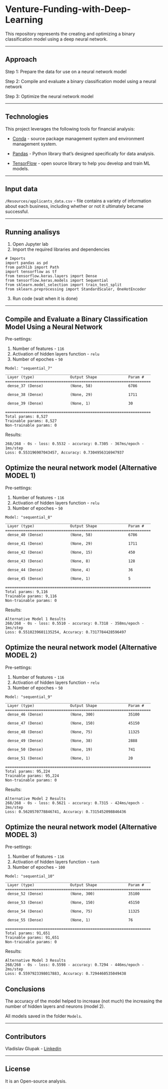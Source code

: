 # Venture-Funding-with-Deep-Learning

This repository represents the creating and optimizing a binary classification model using a deep neural network.

---

## Approach

Step 1: Prepare the data for use on a neural network model

Step 2: Compile and evaluate a binary classification model using a neural network

Step 3: Optimize the neural network model

---

## Technologies

This project leverages the following tools for financial analysis:

- [Conda](https://docs.conda.io/en/latest/) - source package management system and environment management system.

- [Pandas](https://pandas.pydata.org) - Python library that’s designed specifically for data analysis.

- [TensorFlow](https://www.tensorflow.org) - open source library to help you develop and train ML models.

---

## Input data

`/Resources/applicants_data.csv` - file contains a variety of information about each business, including whether or not it ultimately became successful.

---

## Running analisys

1. Open Jupyter lab
2. Import the required libraries and dependencies

```
# Imports
import pandas as pd
from pathlib import Path
import tensorflow as tf
from tensorflow.keras.layers import Dense
from tensorflow.keras.models import Sequential
from sklearn.model_selection import train_test_split
from sklearn.preprocessing import StandardScaler, OneHotEncoder
```

3. Run code (wait when it is done)

---

## Compile and Evaluate a Binary Classification Model Using a Neural Network

Pre-settings:

1. Number of features - `116`
2. Activation of hidden layers function - `relu`
3. Number of epoches - `50`

```
Model: "sequential_7"
_________________________________________________________________
 Layer (type)                Output Shape              Param #
=================================================================
 dense_37 (Dense)            (None, 58)                6786

 dense_38 (Dense)            (None, 29)                1711

 dense_39 (Dense)            (None, 1)                 30

=================================================================
Total params: 8,527
Trainable params: 8,527
Non-trainable params: 0
```

Results:

```
268/268 - 0s - loss: 0.5532 - accuracy: 0.7305 - 367ms/epoch - 1ms/step
Loss: 0.553196907043457, Accuracy: 0.7304956316947937
```

## Optimize the neural network model (Alternative MODEL 1)

Pre-settings:

1. Number of features - `116`
2. Activation of hidden layers function - `relu`
3. Number of epoches - `50`

```
Model: "sequential_8"
_________________________________________________________________
 Layer (type)                Output Shape              Param #
=================================================================
 dense_40 (Dense)            (None, 58)                6786

 dense_41 (Dense)            (None, 29)                1711

 dense_42 (Dense)            (None, 15)                450

 dense_43 (Dense)            (None, 8)                 128

 dense_44 (Dense)            (None, 4)                 36

 dense_45 (Dense)            (None, 1)                 5

=================================================================
Total params: 9,116
Trainable params: 9,116
Non-trainable params: 0
```

Results:

```
Alternative Model 1 Results
268/268 - 0s - loss: 0.5510 - accuracy: 0.7318 - 358ms/epoch - 1ms/step
Loss: 0.5510239601135254, Accuracy: 0.7317784428596497
```

## Optimize the neural network model (Alternative MODEL 2)

Pre-settings:

1. Number of features - `116`
2. Activation of hidden layers function - `relu`
3. Number of epoches - `50`

```
Model: "sequential_9"
_________________________________________________________________
 Layer (type)                Output Shape              Param #
=================================================================
 dense_46 (Dense)            (None, 300)               35100

 dense_47 (Dense)            (None, 150)               45150

 dense_48 (Dense)            (None, 75)                11325

 dense_49 (Dense)            (None, 38)                2888

 dense_50 (Dense)            (None, 19)                741

 dense_51 (Dense)            (None, 1)                 20

=================================================================
Total params: 95,224
Trainable params: 95,224
Non-trainable params: 0
```

Results:

```
Alternative Model 2 Results
268/268 - 0s - loss: 0.5621 - accuracy: 0.7315 - 424ms/epoch - 2ms/step
Loss: 0.5620570778846741, Accuracy: 0.7315452098846436
```

## Optimize the neural network model (Alternative MODEL 3)

Pre-settings:

1. Number of features - `116`
2. Activation of hidden layers function - `tanh`
3. Number of epoches - `100`

```
Model: "sequential_10"
_________________________________________________________________
 Layer (type)                Output Shape              Param #
=================================================================
 dense_52 (Dense)            (None, 300)               35100

 dense_53 (Dense)            (None, 150)               45150

 dense_54 (Dense)            (None, 75)                11325

 dense_55 (Dense)            (None, 1)                 76

=================================================================
Total params: 91,651
Trainable params: 91,651
Non-trainable params: 0
```

Results:

```
Alternative Model 3 Results
268/268 - 0s - loss: 0.5598 - accuracy: 0.7294 - 446ms/epoch - 2ms/step
Loss: 0.5597923398017883, Accuracy: 0.7294460535049438
```

## Conclusions

The accuracy of the model helped to increase (not much) the increasing the number of hidden layers and neurons (model 2).

All models saved in the folder `Models`.

---

## Contributors

Vladislav Glupak - [Linkedin](https://www.linkedin.com/in/vladislav-glupak/)

---

## License

It is an Open-source analysis.
